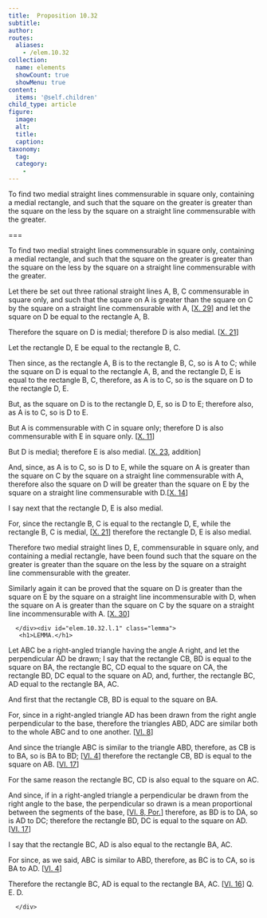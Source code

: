 ```yaml
---
title:  Proposition 10.32
subtitle: 
author:
routes:
  aliases:
    - /elem.10.32
collection:
  name: elements
  showCount: true
  showMenu: true
content:
  items: '@self.children'
child_type: article
figure:
  image:
  alt:
  title:
  caption:
taxonomy:
  tag:
  category:
    - 
---
```


<p>
       <hi rend="ital">To find two medial straight lines commensurable in square only, containing a medial rectangle, and such that the square on the greater is greater than the square on the less by the square on a straight line commensurable with the greater.</hi>
       <pb n="72"/>
      </p>

===

<p>
       <span class="ital">To find two medial straight lines commensurable in square only, containing a medial rectangle, and such that the square on the greater is greater than the square on the less by the square on a straight line commensurable with the greater.</span>
       <pb n="72"/>
      </p>

<p>Let there be set out three rational straight lines <span class="ital">A</span>, <span class="ital">B</span>, <span class="ital">C</span> commensurable in square only, and such that the square on <span class="ital">A</span> is greater than the square on <span class="ital">C</span> by the square on a straight line commensurable with <span class="ital">A</span>, [<a href="/elem.10.29">X. 29</a>] and let the square on <span class="ital">D</span> be equal to the rectangle <span class="ital">A</span>, <span class="ital">B</span>. 
      </p>

<p>Therefore the square on <span class="ital">D</span> is medial; therefore <span class="ital">D</span> is also medial. [<a href="/elem.10.21">X. 21</a>] </p>

<p>Let the rectangle <span class="ital">D</span>, <span class="ital">E</span> be equal to the rectangle <span class="ital">B</span>, <span class="ital">C</span>. </p>

<p>Then since, as the rectangle <span class="ital">A</span>, <span class="ital">B</span> is to the rectangle <span class="ital">B</span>, <span class="ital">C</span>, so is <span class="ital">A</span> to <span class="ital">C</span>; while the square on <span class="ital">D</span> is equal to the rectangle <span class="ital">A</span>, <span class="ital">B</span>, and the rectangle <span class="ital">D</span>, <span class="ital">E</span> is equal to the rectangle <span class="ital">B</span>, <span class="ital">C</span>, therefore, as <span class="ital">A</span> is to <span class="ital">C</span>, so is the square on <span class="ital">D</span> to the rectangle <span class="ital">D</span>, <span class="ital">E</span>. </p>

<p>But, as the square on <span class="ital">D</span> is to the rectangle <span class="ital">D</span>, <span class="ital">E</span>, so is <span class="ital">D</span> to <span class="ital">E</span>; therefore also, as <span class="ital">A</span> is to <span class="ital">C</span>, so is <span class="ital">D</span> to <span class="ital">E</span>. </p>

<p>But <span class="ital">A</span> is commensurable with <span class="ital">C</span> in square only; therefore <span class="ital">D</span> is also commensurable with <span class="ital">E</span> in square only. [<a href="/elem.10.11">X. 11</a>] </p>

<p>But <span class="ital">D</span> is medial; therefore <span class="ital">E</span> is also medial. [<a href="/elem.10.23">X. 23</a>, addition] </p>

<p>And, since, as <span class="ital">A</span> is to <span class="ital">C</span>, so is <span class="ital">D</span> to <span class="ital">E</span>, while the square on <span class="ital">A</span> is greater than the square on <span class="ital">C</span> by the square on a straight line commensurable with <span class="ital">A</span>, therefore also the square on <span class="ital">D</span> will be greater than the square on <span class="ital">E</span> by the square on a straight line commensurable with <span class="ital">D</span>.[<a href="/elem.10.14">X. 14</a>] </p>

<p>I say next that the rectangle <span class="ital">D</span>, <span class="ital">E</span> is also medial. </p>

<p>For, since the rectangle <span class="ital">B</span>, <span class="ital">C</span> is equal to the rectangle <span class="ital">D</span>, <span class="ital">E</span>, while the rectangle <span class="ital">B</span>, <span class="ital">C</span> is medial, [<a href="/elem.10.21">X. 21</a>] therefore the rectangle <span class="ital">D</span>, <span class="ital">E</span> is also medial. </p>

<p>Therefore two medial straight lines <span class="ital">D</span>, <span class="ital">E</span>, commensurable in square only, and containing a medial rectangle, have been found such that the square on the greater is greater than the <pb n="73"/>square on the less by the square on a straight line commensurable with the greater. </p>
<div id="elem.10.32.p.1" class="porism">
       
<p>Similarly again it can be proved that the square on <span class="ital">D</span> is greater than the square on <span class="ital">E</span> by the square on a straight line incommensurable with <span class="ital">D</span>, when the square on <span class="ital">A</span> is greater than the square on <span class="ital">C</span> by the square on a straight line incommensurable with <span class="ital">A</span>. [<a href="/elem.10.30">X. 30</a>]</p>

      </div><div id="elem.10.32.l.1" class="lemma">
       <h1>LEMMA.</h1>
       
<p>Let <span class="ital">ABC</span> be a right-angled triangle having the angle <span class="ital">A</span> right, and let the perpendicular <span class="ital">AD</span> be drawn; I say that the rectangle <span class="ital">CB</span>, <span class="ital">BD</span> is equal to the square on <span class="ital">BA</span>, the rectangle <span class="ital">BC</span>, <span class="ital">CD</span> equal to the square on <span class="ital">CA</span>, the rectangle <span class="ital">BD</span>, <span class="ital">DC</span> equal to the square on <span class="ital">AD</span>, and, further, the rectangle <span class="ital">BC</span>, <span class="ital">AD</span> equal to the rectangle <span class="ital">BA</span>, <span class="ital">AC</span>. 
        <pb n="75"/></p>

       
<p>And first that the rectangle <span class="ital">CB</span>, <span class="ital">BD</span> is equal to the square on <span class="ital">BA</span>. </p>

       
<p>For, since in a right-angled triangle <span class="ital">AD</span> has been drawn from the right angle perpendicular to the base, therefore the triangles <span class="ital">ABD</span>, <span class="ital">ADC</span> are similar both to the whole <span class="ital">ABC</span> and to one another. [<a href="/elem.6.8">VI. 8</a>] </p>

       
<p>And since the triangle <span class="ital">ABC</span> is similar to the triangle <span class="ital">ABD</span>, therefore, as <span class="ital">CB</span> is to <span class="ital">BA</span>, so is <span class="ital">BA</span> to <span class="ital">BD</span>; [<a href="/elem.6.4">VI. 4</a>] therefore the rectangle <span class="ital">CB</span>, <span class="ital">BD</span> is equal to the square on <span class="ital">AB</span>. [<a href="/elem.6.17">VI. 17</a>] </p>

       
<p>For the same reason the rectangle <span class="ital">BC</span>, <span class="ital">CD</span> is also equal to the square on <span class="ital">AC</span>. </p>

       
<p>And since, if in a right-angled triangle a perpendicular be drawn from the right angle to the base, the perpendicular so drawn is a mean proportional between the segments of the base, [<a href="/elem.6.8.p.1">VI. 8, Por.</a>] therefore, as <span class="ital">BD</span> is to <span class="ital">DA</span>, so is <span class="ital">AD</span> to <span class="ital">DC</span>; therefore the rectangle <span class="ital">BD</span>, <span class="ital">DC</span> is equal to the square on <span class="ital">AD</span>. [<a href="/elem.6.17">VI. 17</a>] </p>

       
<p>I say that the rectangle <span class="ital">BC</span>, <span class="ital">AD</span> is also equal to the rectangle <span class="ital">BA</span>, <span class="ital">AC</span>. </p>

       
<p>For since, as we said, <span class="ital">ABC</span> is similar to <span class="ital">ABD</span>, therefore, as <span class="ital">BC</span> is to <span class="ital">CA</span>, so is <span class="ital">BA</span> to <span class="ital">AD</span>. [<a href="/elem.6.4">VI. 4</a>] </p>

       
<p>Therefore the rectangle <span class="ital">BC</span>, <span class="ital">AD</span> is equal to the rectangle <span class="ital">BA</span>, <span class="ital">AC</span>. [<a href="/elem.6.16">VI. 16</a>] Q. E. D.</p>

      </div>
